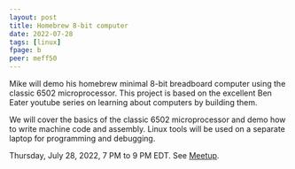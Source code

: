 ```yaml
---
layout: post
title: Homebrew 8-bit computer
date: 2022-07-28
tags: [linux]
fpage: b
peer: meff50
---
```


Mike will demo his homebrew minimal 8-bit breadboard computer using the classic
6502 microprocessor. This project is based on the excellent Ben Eater youtube
series on learning about computers by building them.

We will cover the basics of the classic 6502 microprocessor and demo how to
write machine code and assembly. Linux tools will be used on a separate laptop
for programming and debugging.

Thursday, July 28, 2022, 7 PM to 9 PM EDT. See [Meetup]({{site.meetupurl}}).
